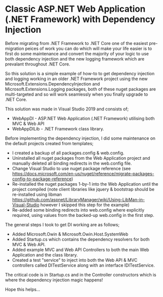 # Classic ASP.NET Web Application (.NET Framework) with Dependency Injection

Before migrating from .NET Framework to .NET Core one of the easiest pre-migration peices of work you can do which will make your life easier is to first do some maintenance and convert the majority of your logic to use both dependency injection and the new logging framework which are prevalant throughout .NET Core.

So this solution is a simple example of how-to to get dependency injection and logging working in an older .NET Framework project using the new Microsoft.Extensions.DependencyInjection and Microsoft.Extensions.Logging packages, both of these nuget packages are multi-targeted and so will work seamlessly when you finally upgrade to .NET Core.

This solution was made in Visual Studio 2019 and consists of;
- WebAppDI - ASP.NET Web Application (.NET Framework) utilising both MVC & Web API
- WebAppDILib - .NET Framework class library.

Before implementing the dependency injection, I did some maintenance on the default projects created from templates;
- I created a backup of all packages.config & web.config.
- Uninstalled all nuget packages from the Web Application project and manually deleted all binding redirects in the web.config file.
- Change Visual Studio to use nuget package reference (see https://docs.microsoft.com/en-us/nuget/reference/migrate-packages-config-to-package-reference)
- Re-installed the nuget packages 1-by-1 into the Web Application until the project compiled (note client libraries like jquery & bootstrap should be re-installed using libman https://github.com/aspnet/LibraryManager/wiki/Using-LibMan-in-Visual-Studio however I skipped this step for the example)
- Re-added some binding redirects into web.config where explicitly required, using values from the backed-up web.config in the first step.

The general steps I took to get DI working are as follows;
- Added Microsoft.Owin & Microsoft.Owin.Host.SystemWeb
- Added Startup.cs which contains the dependency resolvers for both MVC & Web API.
- Added example MVC and Web API Controllers to both the main Web Application and the class library.
- Created a test "service" to inject into both the Web API & MVC controllers called DITestService along with an interface IDITestService.

The critical code is in Startup.cs and in the Controller constructors which is where the dependency injection magic happens!

Hope this helps...
